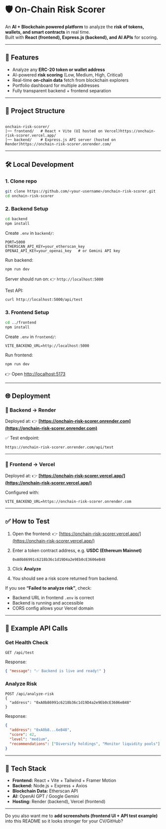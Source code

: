 
# 🛡️ On-Chain Risk Scorer

An **AI + Blockchain powered platform** to analyze the **risk of tokens, wallets, and smart contracts** in real time.  
Built with **React (frontend), Express.js (backend), and AI APIs** for scoring.  

---

## 🚀 Features
- Analyze any **ERC-20 token or wallet address**  
- AI-powered **risk scoring** (Low, Medium, High, Critical)  
- Real-time **on-chain data** fetch from blockchain explorers  
- Portfolio dashboard for multiple addresses  
- Fully transparent backend + frontend separation  

---

## 📂 Project Structure
```

onchain-risk-scorer/
│── frontend/   # React + Vite (UI hosted on Vercel)https://onchain-risk-scorer.vercel.app/
│── backend/    # Express.js API server (hosted on Render)https://onchain-risk-scorer.onrender.com/

````

---

## 🛠️ Local Development

### 1. Clone repo
```bash
git clone https://github.com/<your-username>/onchain-risk-scorer.git
cd onchain-risk-scorer
````

### 2. Backend Setup

```bash
cd backend
npm install
```

Create `.env` in `backend/`:

```env
PORT=5000
ETHERSCAN_API_KEY=your_etherscan_key
OPENAI_API_KEY=your_openai_key   # or Gemini API key
```

Run backend:

```bash
npm run dev
```

Server should run on:
👉 `http://localhost:5000`

Test API:

```bash
curl http://localhost:5000/api/test
```

### 3. Frontend Setup

```bash
cd ../frontend
npm install
```

Create `.env` in `frontend/`:

```env
VITE_BACKEND_URL=http://localhost:5000
```

Run frontend:

```bash
npm run dev
```

👉 Open [http://localhost:5173](http://localhost:5173)

---

## 🌐 Deployment

### 🔹 Backend → Render

Deployed at:
👉 **[https://onchain-risk-scorer.onrender.com](https://onchain-risk-scorer.onrender.com)**

✅ Test endpoint:

```
https://onchain-risk-scorer.onrender.com/api/test
```

---

### 🔹 Frontend → Vercel

Deployed at:
👉 **[https://onchain-risk-scorer.vercel.app/](https://onchain-risk-scorer.vercel.app/)**

Configured with:

```env
VITE_BACKEND_URL=https://onchain-risk-scorer.onrender.com
```

---

## ✅ How to Test

1. Open the frontend:
   👉 [https://onchain-risk-scorer.vercel.app/](https://onchain-risk-scorer.vercel.app/)

2. Enter a token contract address, e.g. **USDC (Ethereum Mainnet)**

   ```
   0xA0b86991c6218b36c1d19D4a2e9Eb0cE3606eB48
   ```

3. Click **Analyze**

4. You should see a risk score returned from backend.

If you see **“Failed to analyze risk”**, check:

* Backend URL in frontend `.env` is correct
* Backend is running and accessible
* CORS config allows your Vercel domain

---

## 🧪 Example API Calls

### Get Health Check

```
GET /api/test
```

Response:

```json
{ "message": "✅ Backend is live and ready!" }
```

### Analyze Risk

```
POST /api/analyze-risk
{
  "address": "0xA0b86991c6218b36c1d19D4a2e9Eb0cE3606eB48"
}
```

Response:

```json
{
  "address": "0xA0b8...6eB48",
  "score": 42,
  "level": "medium",
  "recommendations": ["Diversify holdings", "Monitor liquidity pools"]
}
```

---

## 📌 Tech Stack

* **Frontend:** React + Vite + Tailwind + Framer Motion
* **Backend:** Node.js + Express + Axios
* **Blockchain Data:** Etherscan API
* **AI:** OpenAI GPT / Google Gemini
* **Hosting:** Render (backend), Vercel (frontend)

---


Do you also want me to **add screenshots (frontend UI + API test example)** into this README so it looks stronger for your CV/GitHub?
```
